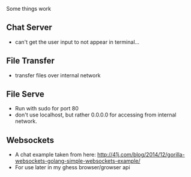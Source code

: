 Some things work

## Chat Server
- can't get the user input to not appear in terminal...


## File Transfer
- transfer files over internal network


## File Serve
- Run with sudo for port 80
- don't use localhost, but rather 0.0.0.0 for accessing from internal network.

## Websockets
- A chat example taken from here:
http://41j.com/blog/2014/12/gorilla-websockets-golang-simple-websockets-example/
- For use later in my ghess browser/growser api
